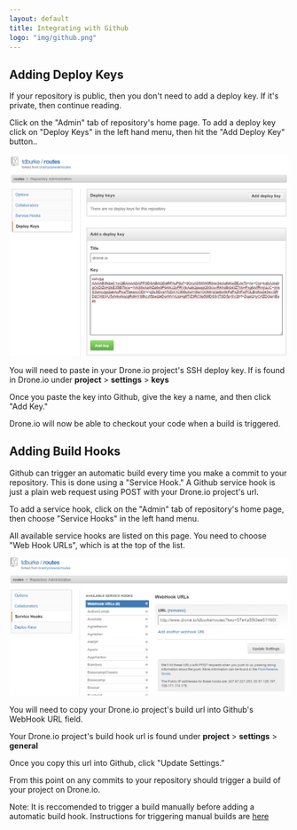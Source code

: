 ```yaml
---
layout: default
title: Integrating with Github
logo: "img/github.png"
---
```


<a name="keys"></a>
## Adding Deploy Keys

If your repository is public, then you don't need to add a deploy key.  If it's private, then continue reading.

Click on the "Admin" tab of repository's home page.  To add a deploy key click on "Deploy Keys" in the left hand menu, then hit the "Add Deploy Key" button..

![Github Deploy Key](img/github-deploykey.png)

You will need to paste in your Drone.io project's SSH deploy key.  If is found in Drone.io under **project** > **settings** > **keys**

Once you paste the key into Github, give the key a name, and then click "Add Key."

Drone.io will now be able to checkout your code when a build is triggered.

<a name="hooks"></a>
## Adding Build Hooks

Github can trigger an automatic build every time you make a commit to your repository.  This is done using a "Service Hook."  A Github service hook is just a plain web request using POST with your Drone.io project's url.

To add a service hook, click on the "Admin" tab of repository's home page, then choose "Service Hooks" in the left hand menu.

All available service hooks are listed on this page.  You need to choose "Web Hook URLs", which is at the top of the list. 

![Github Build Hook](img/github-hook.png)

You will need to copy your Drone.io project's build url into Github's WebHook URL field.

Your Drone.io project's build hook url is found under **project** > **settings** > **general**

Once you copy this url into Github, click "Update Settings."

From this point on any commits to your repository should trigger a build of your project on Drone.io.

Note: It is reccomended to trigger a build manually before adding a automatic build hook.  Instructions for triggering manual builds are [here](/triggers.html#manual)

